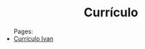 <h1 align="center">Currículo</h1>

<ul> Pages:
<li><a href="https://ivanunes.github.io/estudos/curriculo_ivan/">Currículo Ivan</a></li>
</ul>